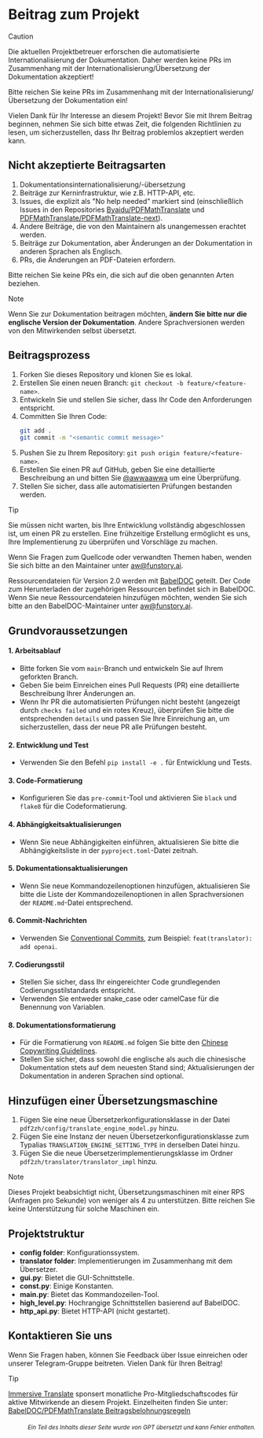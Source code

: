 # Beitrag zum Projekt

> [!CAUTION]
>
> Die aktuellen Projektbetreuer erforschen die automatisierte Internationalisierung der Dokumentation. Daher werden keine PRs im Zusammenhang mit der Internationalisierung/Übersetzung der Dokumentation akzeptiert!
>
> Bitte reichen Sie keine PRs im Zusammenhang mit der Internationalisierung/Übersetzung der Dokumentation ein!

Vielen Dank für Ihr Interesse an diesem Projekt! Bevor Sie mit Ihrem Beitrag beginnen, nehmen Sie sich bitte etwas Zeit, die folgenden Richtlinien zu lesen, um sicherzustellen, dass Ihr Beitrag problemlos akzeptiert werden kann.

## Nicht akzeptierte Beitragsarten

1. Dokumentationsinternationalisierung/-übersetzung  
2. Beiträge zur Kerninfrastruktur, wie z.B. HTTP-API, etc.  
3. Issues, die explizit als "No help needed" markiert sind (einschließlich Issues in den Repositories [Byaidu/PDFMathTranslate](Byaidu/PDFMathTranslate) und [PDFMathTranslate/PDFMathTranslate-next](PDFMathTranslate/PDFMathTranslate-next)).  
4. Andere Beiträge, die von den Maintainern als unangemessen erachtet werden.  
5. Beiträge zur Dokumentation, aber Änderungen an der Dokumentation in anderen Sprachen als Englisch.  
6. PRs, die Änderungen an PDF-Dateien erfordern.

Bitte reichen Sie keine PRs ein, die sich auf die oben genannten Arten beziehen.

> [!NOTE]
>
> Wenn Sie zur Dokumentation beitragen möchten, **ändern Sie bitte nur die englische Version der Dokumentation**. Andere Sprachversionen werden von den Mitwirkenden selbst übersetzt.

## Beitragsprozess

1. Forken Sie dieses Repository und klonen Sie es lokal.
2. Erstellen Sie einen neuen Branch: `git checkout -b feature/<feature-name>`.
3. Entwickeln Sie und stellen Sie sicher, dass Ihr Code den Anforderungen entspricht.
4. Committen Sie Ihren Code:
   ```bash
   git add .
   git commit -m "<semantic commit message>"
   ```
5. Pushen Sie zu Ihrem Repository: `git push origin feature/<feature-name>`.
6. Erstellen Sie einen PR auf GitHub, geben Sie eine detaillierte Beschreibung an und bitten Sie [@awwaawwa](https://github.com/awwaawwa) um eine Überprüfung.
7. Stellen Sie sicher, dass alle automatisierten Prüfungen bestanden werden.

> [!TIP]
>
> Sie müssen nicht warten, bis Ihre Entwicklung vollständig abgeschlossen ist, um einen PR zu erstellen. Eine frühzeitige Erstellung ermöglicht es uns, Ihre Implementierung zu überprüfen und Vorschläge zu machen.
>
> Wenn Sie Fragen zum Quellcode oder verwandten Themen haben, wenden Sie sich bitte an den Maintainer unter aw@funstory.ai.
>
> Ressourcendateien für Version 2.0 werden mit [BabelDOC](https://github.com/funstory-ai/BabelDOC) geteilt. Der Code zum Herunterladen der zugehörigen Ressourcen befindet sich in BabelDOC. Wenn Sie neue Ressourcendateien hinzufügen möchten, wenden Sie sich bitte an den BabelDOC-Maintainer unter aw@funstory.ai.

## Grundvoraussetzungen

<h4 id="sop">1. Arbeitsablauf</h4>

   - Bitte forken Sie vom `main`-Branch und entwickeln Sie auf Ihrem geforkten Branch.  
   - Geben Sie beim Einreichen eines Pull Requests (PR) eine detaillierte Beschreibung Ihrer Änderungen an.  
   - Wenn Ihr PR die automatisierten Prüfungen nicht besteht (angezeigt durch `checks failed` und ein rotes Kreuz), überprüfen Sie bitte die entsprechenden `details` und passen Sie Ihre Einreichung an, um sicherzustellen, dass der neue PR alle Prüfungen besteht.


<h4 id="dev&test">2. Entwicklung und Test</h4>

   - Verwenden Sie den Befehl `pip install -e .` für Entwicklung und Tests.


<h4 id="format">3. Code-Formatierung</h4>

   - Konfigurieren Sie das `pre-commit`-Tool und aktivieren Sie `black` und `flake8` für die Codeformatierung.


<h4 id="requpdate">4. Abhängigkeitsaktualisierungen</h4>

   - Wenn Sie neue Abhängigkeiten einführen, aktualisieren Sie bitte die Abhängigkeitsliste in der `pyproject.toml`-Datei zeitnah.


<h4 id="docupdate">5. Dokumentationsaktualisierungen</h4>

   - Wenn Sie neue Kommandozeilenoptionen hinzufügen, aktualisieren Sie bitte die Liste der Kommandozeilenoptionen in allen Sprachversionen der `README.md`-Datei entsprechend.


<h4 id="commitmsg">6. Commit-Nachrichten</h4>

   - Verwenden Sie [Conventional Commits](https://www.conventionalcommits.org/en/v1.0.0/), zum Beispiel: `feat(translator): add openai`.


<h4 id="codestyle">7. Codierungsstil</h4>

   - Stellen Sie sicher, dass Ihr eingereichter Code grundlegenden Codierungsstilstandards entspricht.
   - Verwenden Sie entweder snake_case oder camelCase für die Benennung von Variablen.


<h4 id="doctypo">8. Dokumentationsformatierung</h4>

   - Für die Formatierung von `README.md` folgen Sie bitte den [Chinese Copywriting Guidelines](https://github.com/sparanoid/chinese-copywriting-guidelines).
   - Stellen Sie sicher, dass sowohl die englische als auch die chinesische Dokumentation stets auf dem neuesten Stand sind; Aktualisierungen der Dokumentation in anderen Sprachen sind optional.

## Hinzufügen einer Übersetzungsmaschine

1. Fügen Sie eine neue Übersetzerkonfigurationsklasse in der Datei `pdf2zh/config/translate_engine_model.py` hinzu.
2. Fügen Sie eine Instanz der neuen Übersetzerkonfigurationsklasse zum Typalias `TRANSLATION_ENGINE_SETTING_TYPE` in derselben Datei hinzu.
3. Fügen Sie die neue Übersetzerimplementierungsklasse im Ordner `pdf2zh/translator/translator_impl` hinzu.

> [!NOTE]
>
> Dieses Projekt beabsichtigt nicht, Übersetzungsmaschinen mit einer RPS (Anfragen pro Sekunde) von weniger als 4 zu unterstützen. Bitte reichen Sie keine Unterstützung für solche Maschinen ein.

## Projektstruktur

- **config folder**: Konfigurationssystem.
- **translator folder**: Implementierungen im Zusammenhang mit dem Übersetzer.
- **gui.py**: Bietet die GUI-Schnittstelle.
- **const.py**: Einige Konstanten.
- **main.py**: Bietet das Kommandozeilen-Tool.
- **high_level.py**: Hochrangige Schnittstellen basierend auf BabelDOC.
- **http_api.py**: Bietet HTTP-API (nicht gestartet).

## Kontaktieren Sie uns

Wenn Sie Fragen haben, können Sie Feedback über Issue einreichen oder unserer Telegram-Gruppe beitreten. Vielen Dank für Ihren Beitrag!

> [!TIP]
>
> [Immersive Translate](https://immersivetranslate.com) sponsert monatliche Pro-Mitgliedschaftscodes für aktive Mitwirkende an diesem Projekt. Einzelheiten finden Sie unter: [BabelDOC/PDFMathTranslate Beitragsbelohnungsregeln](https://funstory-ai.github.io/BabelDOC/CONTRIBUTOR_REWARD/)

<div align="right"> 
<h6><small>Ein Teil des Inhalts dieser Seite wurde von GPT übersetzt und kann Fehler enthalten.</small></h6>